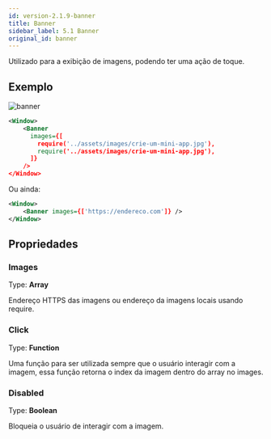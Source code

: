 ```yaml
---
id: version-2.1.9-banner
title: Banner
sidebar_label: 5.1 Banner
original_id: banner
---
```


Utilizado para a exibição de imagens, podendo ter uma ação de toque.

## Exemplo

![banner](assets/images_components/v2.0.0/banner.jpg)



```xml
<Window>
    <Banner
      images={[
        require('../assets/images/crie-um-mini-app.jpg'),
        require('../assets/images/crie-um-mini-app.jpg'),
      ]}
    />
</Window>
```

Ou ainda:

```xml
<Window>
    <Banner images={['https://endereco.com']} />
</Window>
```

## Propriedades

### Images
Type: **Array**

Endereço HTTPS das imagens ou endereço da imagens locais usando require.

### Click
Type: **Function**

Uma função para ser utilizada sempre que o usuário interagir com a imagem, essa função retorna o index da imagem dentro do array no images.

### Disabled
Type: **Boolean**

Bloqueia o usuário de interagir com a imagem.